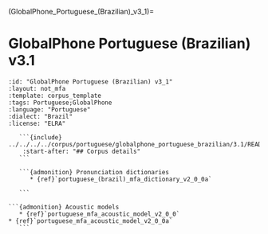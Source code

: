 
(GlobalPhone_Portuguese_(Brazilian)_v3_1)=
# GlobalPhone Portuguese (Brazilian) v3.1

``````{corpus} GlobalPhone Portuguese (Brazilian) v3.1
:id: "GlobalPhone Portuguese (Brazilian) v3_1"
:layout: not_mfa
:template: corpus_template
:tags: Portuguese;GlobalPhone
:language: "Portuguese"
:dialect: "Brazil"
:license: "ELRA"

   ```{include} ../../../../corpus/portuguese/globalphone_portuguese_brazilian/3.1/README.md
    :start-after: "## Corpus details"
   ```

   ```{admonition} Pronunciation dictionaries
      * {ref}`portuguese_(brazil)_mfa_dictionary_v2_0_0a`

   ```

```{admonition} Acoustic models
   * {ref}`portuguese_mfa_acoustic_model_v2_0_0`
* {ref}`portuguese_mfa_acoustic_model_v2_0_0a`
   ```
``````
